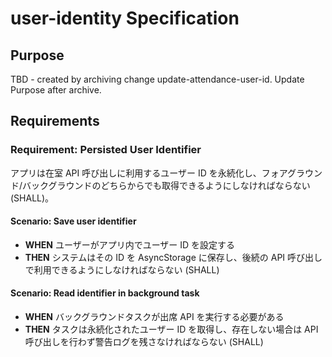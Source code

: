 # user-identity Specification

## Purpose
TBD - created by archiving change update-attendance-user-id. Update Purpose after archive.
## Requirements
### Requirement: Persisted User Identifier

アプリは在室 API 呼び出しに利用するユーザー ID を永続化し、フォアグラウンド/バックグラウンドのどちらからでも取得できるようにしなければならない (SHALL)。

#### Scenario: Save user identifier

- **WHEN** ユーザーがアプリ内でユーザー ID を設定する
- **THEN** システムはその ID を AsyncStorage に保存し、後続の API 呼び出しで利用できるようにしなければならない (SHALL)

#### Scenario: Read identifier in background task

- **WHEN** バックグラウンドタスクが出席 API を実行する必要がある
- **THEN** タスクは永続化されたユーザー ID を取得し、存在しない場合は API 呼び出しを行わず警告ログを残さなければならない (SHALL)


